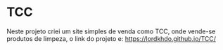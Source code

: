 # TCC

Neste projeto criei um site simples de venda como TCC, onde vende-se produtos de limpeza, o link do projeto e: https://lordkhdo.github.io/TCC/
